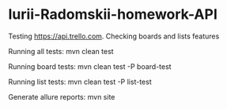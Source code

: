 # Iurii-Radomskii-homework-API

Testing https://api.trello.com. Checking boards and lists features


Running all tests: mvn clean test

Running board tests: mvn clean test -P board-test

Running list tests: mvn clean test -P list-test

Generate allure reports: mvn site
